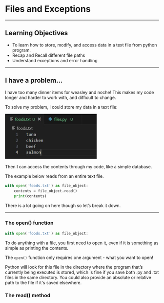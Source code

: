 # Files and Exceptions
---

## Learning Objectives

- To learn how to store, modify, and access data in a text file from python program.
- Recap and Recall different file paths
- Understand exceptions and error handling

---

## I have a problem…

I have too many dinner items for weasley and noche! This makes my code longer and harder to work with, and difficult to change.

To solve my problem, I could store my data in a text file:

<img src="img/text_file.jpg" width="300" />

Then I can access the contents through my code, like a simple database. 

The example below reads from an entire text file. 

```py
with open('foods.txt') as file_object:
    contents = file_object.read()
    print(contents)
```

There is a lot going on here though so let’s break it down.

---

### The open() function

```py
with open('foods.txt') as file_object:
```

To do anything with a file, you first need to open it, even if it is something as simple as printing the contents.

The `open()` function only requires one argument - what you want to open!

Python will look for this file in the directory where the program that’s currently being executed is stored, which is fine if you save both .py and .txt files in the same directory. You could also provide an absolute or relative path to the file if it's saved elsewhere.

### The read() method



